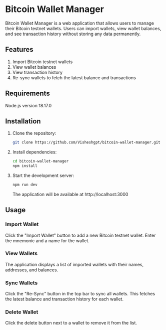 # Bitcoin Wallet Manager

Bitcoin Wallet Manager is a web application that allows users to manage their Bitcoin testnet wallets. Users can import wallets, view wallet balances, and see transaction history without storing any data permanently.

## Features

1. Import Bitcoin testnet wallets
2. View wallet balances
3. View transaction history
4. Re-sync wallets to fetch the latest balance and transactions

## Requirements

Node.js version 18.17.0

## Installation

1. Clone the repository:
   ```sh
   git clone https://github.com/Visheshgpt/bitcoin-wallet-manager.git
   ```
2. Install dependencies:
   ```sh
   cd bitcoin-wallet-manager
   npm install
   ```
3. Start the development server:
   ```sh
   npm run dev
   ```
   The application will be available at http://localhost:3000

## Usage

### Import Wallet

Click the "Import Wallet" button to add a new Bitcoin testnet wallet. Enter the mnemonic and a name for the wallet.

### View Wallets

The application displays a list of imported wallets with their names, addresses, and balances.

### Sync Wallets

Click the "Re-Sync" button in the top bar to sync all wallets. This fetches the latest balance and transaction history for each wallet.

### Delete Wallet

Click the delete button next to a wallet to remove it from the list.

